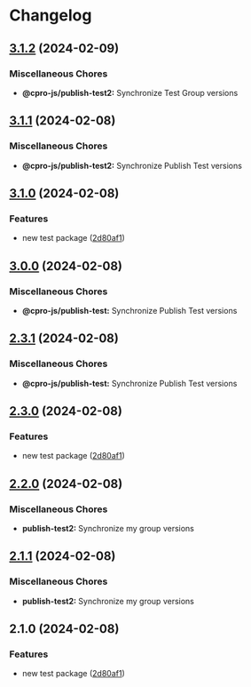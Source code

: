 # Changelog

## [3.1.2](https://github.com/cpro-js/workspace-test/compare/@cpro-js/publish-test2-v3.1.1...@cpro-js/publish-test2-v3.1.2) (2024-02-09)


### Miscellaneous Chores

* **@cpro-js/publish-test2:** Synchronize Test Group versions

## [3.1.1](https://github.com/cpro-js/workspace-test/compare/@cpro-js/publish-test2-v3.1.0...@cpro-js/publish-test2-v3.1.1) (2024-02-08)


### Miscellaneous Chores

* **@cpro-js/publish-test2:** Synchronize Publish Test versions

## [3.1.0](https://github.com/cpro-js/workspace-test/compare/@cpro-js/publish-test2-v3.0.0...@cpro-js/publish-test2-v3.1.0) (2024-02-08)


### Features

* new test package ([2d80af1](https://github.com/cpro-js/workspace-test/commit/2d80af141d5122fb2e18581af4523aced2255af1))

## [3.0.0](https://github.com/cpro-js/workspace-test/compare/@cpro-js/publish-test-v2.3.1...@cpro-js/publish-test-v3.0.0) (2024-02-08)


### Miscellaneous Chores

* **@cpro-js/publish-test:** Synchronize Publish Test versions

## [2.3.1](https://github.com/cpro-js/workspace-test/compare/@cpro-js/publish-test-v2.3.0...@cpro-js/publish-test-v2.3.1) (2024-02-08)


### Miscellaneous Chores

* **@cpro-js/publish-test:** Synchronize Publish Test versions

## [2.3.0](https://github.com/cpro-js/workspace-test/compare/@cpro-js/publish-test-v2.2.0...@cpro-js/publish-test-v2.3.0) (2024-02-08)


### Features

* new test package ([2d80af1](https://github.com/cpro-js/workspace-test/commit/2d80af141d5122fb2e18581af4523aced2255af1))

## [2.2.0](https://github.com/cpro-js/workspace-test/compare/publish-test2-v2.1.1...publish-test2-v2.2.0) (2024-02-08)


### Miscellaneous Chores

* **publish-test2:** Synchronize my group versions

## [2.1.1](https://github.com/cpro-js/workspace-test/compare/publish-test2-v2.1.0...publish-test2-v2.1.1) (2024-02-08)


### Miscellaneous Chores

* **publish-test2:** Synchronize my group versions

## 2.1.0 (2024-02-08)


### Features

* new test package ([2d80af1](https://github.com/cpro-js/workspace-test/commit/2d80af141d5122fb2e18581af4523aced2255af1))
